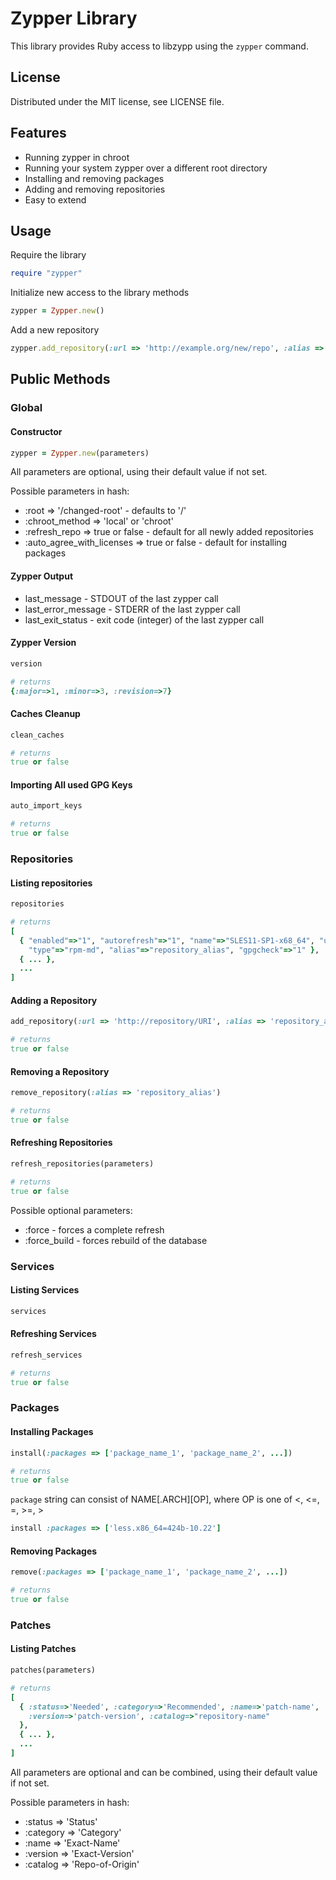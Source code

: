# Zypper Library #

This library provides Ruby access to libzypp using the
`zypper` command.

## License ##

Distributed under the MIT license, see LICENSE file.

## Features ###

* Running zypper in chroot
* Running your system zypper over a different root directory
* Installing and removing packages
* Adding and removing repositories
* Easy to extend

## Usage ##

Require the library

```ruby
require "zypper"
```

Initialize new access to the library methods

```ruby
zypper = Zypper.new()
```

Add a new repository

```ruby
zypper.add_repository(:url => 'http://example.org/new/repo', :alias => 'Repo_at_Example_Org')
```

## Public Methods ##

### Global ###

#### Constructor ###

```ruby
zypper = Zypper.new(parameters)
```

All parameters are optional, using their default value if not set.

Possible parameters in hash:
* :root => '/changed-root' - defaults to '/'
* :chroot_method => 'local' or 'chroot'
* :refresh_repo => true or false - default for all newly added repositories
* :auto_agree_with_licenses => true or false - default for installing packages

#### Zypper Output ####

* last_message - STDOUT of the last zypper call
* last_error_message - STDERR of the last zypper call
* last_exit_status - exit code (integer) of the last zypper call

#### Zypper Version ####

```ruby
version

# returns
{:major=>1, :minor=>3, :revision=>7}
```

#### Caches Cleanup ####

```ruby
clean_caches

# returns
true or false
```

#### Importing All used GPG Keys ####

```ruby
auto_import_keys

# returns
true or false
```

### Repositories ###

#### Listing repositories ####

```ruby
repositories

# returns
[
  { "enabled"=>"1", "autorefresh"=>"1", "name"=>"SLES11-SP1-x68_64", "url"=>["http://repo/URI"],
    "type"=>"rpm-md", "alias"=>"repository_alias", "gpgcheck"=>"1" },
  { ... },
  ...
]
```

#### Adding a Repository ####

```ruby
add_repository(:url => 'http://repository/URI', :alias => 'repository_alias')

# returns
true or false
```

#### Removing a Repository ####

```ruby
remove_repository(:alias => 'repository_alias')

# returns
true or false
```

#### Refreshing Repositories ####

```ruby
refresh_repositories(parameters)

# returns
true or false
```

Possible optional parameters:
* :force - forces a complete refresh
* :force_build - forces rebuild of the database

### Services ###

#### Listing Services ####

```ruby
services
```

#### Refreshing Services ####

```ruby
refresh_services

# returns
true or false
```

### Packages ###

#### Installing Packages ####

```ruby
install(:packages => ['package_name_1', 'package_name_2', ...])

# returns
true or false
```

`package` string can consist of NAME[.ARCH][OP<VERSION>], where OP is one
of <, <=, =, >=, >

```ruby
install :packages => ['less.x86_64=424b-10.22']
```

#### Removing Packages ####

```ruby
remove(:packages => ['package_name_1', 'package_name_2', ...])

# returns
true or false
```

### Patches ###

#### Listing Patches ####

```ruby
patches(parameters)

# returns
[
  { :status=>'Needed', :category=>'Recommended', :name=>'patch-name',
    :version=>'patch-version', :catalog=>"repository-name"
  },
  { ... },
  ...
]
```
All parameters are optional and can be combined, using their default value if not set.

Possible parameters in hash:
* :status => 'Status'
* :category => 'Category'
* :name => 'Exact-Name'
* :version => 'Exact-Version'
* :catalog => 'Repo-of-Origin'
